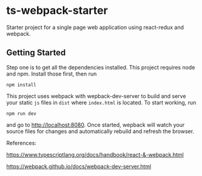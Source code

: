# ts-webpack-starter
Starter project for a single page web application using react-redux and webpack. 

## Getting Started ##

Step one is to get all the dependencies installed. This project requires
node and npm. Install those first, then run

    npm install

This project uses webpack with wepback-dev-server to build and serve your
static `js` files in `dist` where `index.html` is located. To start working,
run

    npm run dev

and go to <http://localhost:8080>. Once started, wepback will watch your
source files for changes and automatically rebuild and refresh the browser. 

References:

<https://www.typescriptlang.org/docs/handbook/react-&-webpack.html>

<https://webpack.github.io/docs/webpack-dev-server.html>
